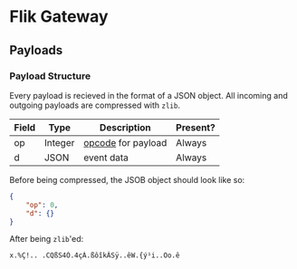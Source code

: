 # Flik Gateway

## Payloads

### Payload Structure

Every payload is recieved in the format of a JSON object. All incoming and outgoing payloads are compressed with `zlib`.

| Field | Type    | Description        | Present? |
|-------|---------|--------------------|----------|
| op    | Integer | [opcode](opcode.md) for payload | Always   |
| d     | JSON    | event data         | Always   |

Before being compressed, the JSOB object should look like so:

```json
{
    "op": 0,
    "d": {}
}
```

After being `zlib`'ed:

```
x.%Ç!.. .CQßS4Ó.4çÁ.ßôîkÂSÿ..êW.{ý¹i..Oo.ê
```

